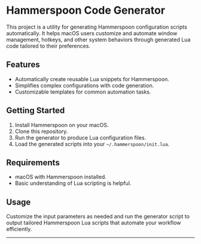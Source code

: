 # Hammerspoon Code Generator

This project is a utility for generating Hammerspoon configuration scripts automatically. It helps macOS users customize and automate window management, hotkeys, and other system behaviors through generated Lua code tailored to their preferences.

## Features
- Automatically create reusable Lua snippets for Hammerspoon.
- Simplifies complex configurations with code generation.
- Customizable templates for common automation tasks.

## Getting Started
1. Install Hammerspoon on your macOS.
2. Clone this repository.
3. Run the generator to produce Lua configuration files.
4. Load the generated scripts into your `~/.hammerspoon/init.lua`.

## Requirements
- macOS with Hammerspoon installed.
- Basic understanding of Lua scripting is helpful.

## Usage
Customize the input parameters as needed and run the generator script to output tailored Hammerspoon Lua scripts that automate your workflow efficiently.

---


